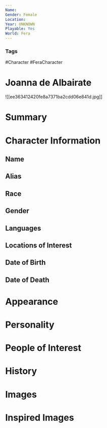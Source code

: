 ```yaml
---
Name: 
Gender: Female
Location: 
Year: UNKNOWN
Playable: Yes
World: Fera
---
```


### Tags
#Character #FeraCharacter 

# Joanna de Albairate
![[ee363412420fe8a7371ba2cdd06e841d.jpg]]

# Summary


# Character Information

## Name

## Alias

## Race

## Gender

## Languages

## Locations of Interest

## Date of Birth

## Date of Death

# Appearance

# Personality

# People of Interest

# History

# Images

# Inspired Images

